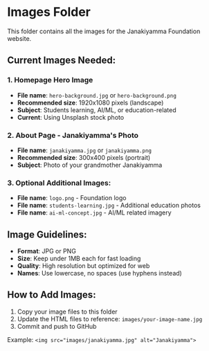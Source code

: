# Images Folder

This folder contains all the images for the Janakiyamma Foundation website.

## Current Images Needed:

### 1. Homepage Hero Image
- **File name**: `hero-background.jpg` or `hero-background.png`
- **Recommended size**: 1920x1080 pixels (landscape)
- **Subject**: Students learning, AI/ML, or education-related
- **Current**: Using Unsplash stock photo

### 2. About Page - Janakiyamma's Photo
- **File name**: `janakiyamma.jpg` or `janakiyamma.png`
- **Recommended size**: 300x400 pixels (portrait)
- **Subject**: Photo of your grandmother Janakiyamma

### 3. Optional Additional Images:
- **File name**: `logo.png` - Foundation logo
- **File name**: `students-learning.jpg` - Additional education photos
- **File name**: `ai-ml-concept.jpg` - AI/ML related imagery

## Image Guidelines:
- **Format**: JPG or PNG
- **Size**: Keep under 1MB each for fast loading
- **Quality**: High resolution but optimized for web
- **Names**: Use lowercase, no spaces (use hyphens instead)

## How to Add Images:
1. Copy your image files to this folder
2. Update the HTML files to reference: `images/your-image-name.jpg`
3. Commit and push to GitHub

Example: `<img src="images/janakiyamma.jpg" alt="Janakiyamma">`
